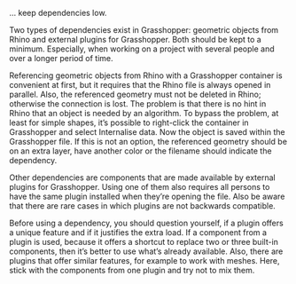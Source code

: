… keep dependencies low.

Two types of dependencies exist in Grasshopper: geometric objects from Rhino and external plugins for Grasshopper. Both should be kept to a minimum. Especially, when working on a project with several people and over a longer period of time.

Referencing geometric objects from Rhino with a Grasshopper container is convenient at first, but it requires that the Rhino file is always opened in parallel. Also, the referenced geometry must not be deleted in Rhino; otherwise the connection is lost. The problem is that there is no hint in Rhino that an object is needed by an algorithm. To bypass the problem, at least for simple shapes, it’s possible to right-click the container in Grasshopper and select Internalise data. Now the object is saved within the Grasshopper file. If this is not an option, the referenced geometry should be on an extra layer, have another color or the filename should indicate the dependency.

Other dependencies are components that are made available by external plugins for Grasshopper. Using one of them also requires all persons to have the same plugin installed when they’re opening the file. Also be aware that there are rare cases in which plugins are not backwards compatible.

Before using a dependency, you should question yourself, if a plugin offers a unique feature and if it justifies the extra load. If a component from a plugin is used, because it offers a shortcut to replace two or three built-in components, then it’s better to use what’s already available. Also, there are plugins that offer similar features, for example to work with meshes. Here, stick with the components from one plugin and try not to mix them.